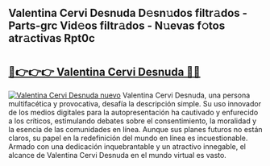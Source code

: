 ## Valentina Cervi Desnuda D𝚎sn𝚞dos filtr𝚊dos - Parts-grc Vid𝚎os filtr𝚊dos - N𝚞evas f𝚘tos atr𝚊ctivas Rpt0c

# <h2><a href="http://mbb4do8.tromn.icu/?c=Valentina+Cervi+Desnuda">🔗👉👉👉 Valentina Cervi Desnuda 🔗🔗</a></h2>

[![Valentina Cervi Desnuda nuevo](https://i.imgur.com/pEAQMta.gif)](http://mbb4do8.tromn.icu/?c=Valentina+Cervi+Desnuda)
Valentina Cervi Desnuda, una persona multifacética y provocativa, desafía la descripción simple. Su uso innovador de los medios digitales para la autopresentación ha cautivado y enfurecido a los críticos, estimulando debates sobre el consentimiento, la moralidad y la esencia de las comunidades en línea. Aunque sus planes futuros no están claros, su papel en la redefinición del mundo en línea es incuestionable. Armado con una dedicación inquebrantable y un atractivo innegable, el alcance de Valentina Cervi Desnuda en el mundo virtual es vasto.

